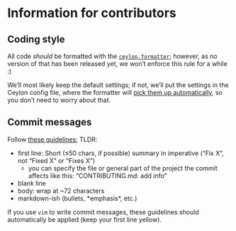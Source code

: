 Information for contributors
============================

Coding style
------------
All code *should* be formatted with the [`ceylon.formatter`](https://github.com/lucaswerkmeister/ceylon.formatter);
however, as no version of that has been released yet, we won’t enforce this rule for a while :)

We’ll most likely keep the default settings;
if not, we’ll put the settings in the Ceylon config file, where the formatter will [pick them up automatically](https://github.com/lucaswerkmeister/ceylon.formatter/issues/32), so you don’t need to worry about that.

Commit messages
---------------
Follow [these guidelines](http://tbaggery.com/2008/04/19/a-note-about-git-commit-messages.html); TLDR:
* first line: Short (≤50 chars, if possible) summary in imperative (“Fix X”, not “Fixed X” or “Fixes X”)
  * you can specify the file or general part of the project the commit affects like this: “CONTRIBUTING.md: add info”
* blank line
* body: wrap at ~72 characters
* markdown-ish (bullets, \*emphasis\*, etc.)

If you use `vim` to write commit messages, these guidelines should automatically be applied (keep your first line yellow).
